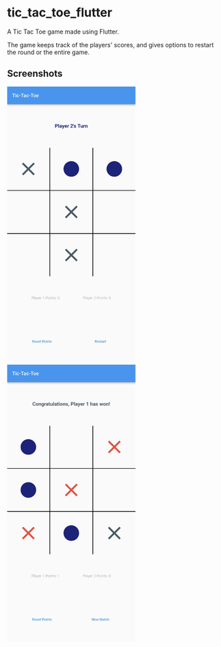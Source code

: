 # tic_tac_toe_flutter

A Tic Tac Toe game made using Flutter. 

The game keeps track of the players' scores, and gives options to restart the round or the entire game. 

## Screenshots
<img src="/Tic_Tac_Toe_SS_2.jpeg" width="300">
<img src="/Tic_Tac_Toe_SS_1.jpeg" width="300">
